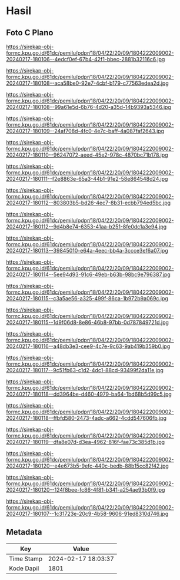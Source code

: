 # Hasil

## Foto C Plano

https://sirekap-obj-formc.kpu.go.id/61dc/pemilu/pdpr/18/04/22/20/09/1804222009002-20240217-180106--4edcf0ef-67b4-42f1-bbec-2881b32116c6.jpg

https://sirekap-obj-formc.kpu.go.id/61dc/pemilu/pdpr/18/04/22/20/09/1804222009002-20240217-180108--aca58be0-92e7-4cbf-b179-c77563edea2d.jpg

https://sirekap-obj-formc.kpu.go.id/61dc/pemilu/pdpr/18/04/22/20/09/1804222009002-20240217-180108--99a61e5d-6b76-4d20-a35d-14b9393a5346.jpg

https://sirekap-obj-formc.kpu.go.id/61dc/pemilu/pdpr/18/04/22/20/09/1804222009002-20240217-180109--24af708d-4fc0-4e7c-baff-4a087faf2643.jpg

https://sirekap-obj-formc.kpu.go.id/61dc/pemilu/pdpr/18/04/22/20/09/1804222009002-20240217-180110--96247072-aeed-45e2-978c-4870bc71b178.jpg

https://sirekap-obj-formc.kpu.go.id/61dc/pemilu/pdpr/18/04/22/20/09/1804222009002-20240217-180111--f2e8863e-65a3-44b1-91e2-58e864548d24.jpg

https://sirekap-obj-formc.kpu.go.id/61dc/pemilu/pdpr/18/04/22/20/09/1804222009002-20240217-180112--803803b5-bd26-4ec7-8b31-ecbb794ed5bc.jpg

https://sirekap-obj-formc.kpu.go.id/61dc/pemilu/pdpr/18/04/22/20/09/1804222009002-20240217-180112--9d4b8e74-6353-41aa-b251-8fe0dc1a3e94.jpg

https://sirekap-obj-formc.kpu.go.id/61dc/pemilu/pdpr/18/04/22/20/09/1804222009002-20240217-180113--39845010-e64a-4eec-bb4a-3ccce3ef6a07.jpg

https://sirekap-obj-formc.kpu.go.id/61dc/pemilu/pdpr/18/04/22/20/09/1804222009002-20240217-180114--5ee94d93-91c6-49eb-b63b-98bc9e796387.jpg

https://sirekap-obj-formc.kpu.go.id/61dc/pemilu/pdpr/18/04/22/20/09/1804222009002-20240217-180115--c3a5ae56-a325-499f-86ca-1b972b9a069c.jpg

https://sirekap-obj-formc.kpu.go.id/61dc/pemilu/pdpr/18/04/22/20/09/1804222009002-20240217-180115--1d9f06d8-8e86-46b8-97bb-0d787849721d.jpg

https://sirekap-obj-formc.kpu.go.id/61dc/pemilu/pdpr/18/04/22/20/09/1804222009002-20240217-180116--a48db3e3-cee9-4c7e-9c63-9ab419b359b0.jpg

https://sirekap-obj-formc.kpu.go.id/61dc/pemilu/pdpr/18/04/22/20/09/1804222009002-20240217-180117--9c51fb63-c1d2-4dc1-88cd-93499f2da11e.jpg

https://sirekap-obj-formc.kpu.go.id/61dc/pemilu/pdpr/18/04/22/20/09/1804222009002-20240217-180118--dd3964be-d460-4979-ba64-1bd68b5d99c5.jpg

https://sirekap-obj-formc.kpu.go.id/61dc/pemilu/pdpr/18/04/22/20/09/1804222009002-20240217-180118--ffbfd580-2473-4adc-a662-4cdd547606fb.jpg

https://sirekap-obj-formc.kpu.go.id/61dc/pemilu/pdpr/18/04/22/20/09/1804222009002-20240217-180119--dfa8e07d-d3ea-4962-816f-fae73c385d1b.jpg

https://sirekap-obj-formc.kpu.go.id/61dc/pemilu/pdpr/18/04/22/20/09/1804222009002-20240217-180120--e4e673b5-9efc-440c-bedb-88b15cc82f42.jpg

https://sirekap-obj-formc.kpu.go.id/61dc/pemilu/pdpr/18/04/22/20/09/1804222009002-20240217-180120--124f8bee-fc86-4f81-b341-a254ae93b0f9.jpg

https://sirekap-obj-formc.kpu.go.id/61dc/pemilu/pdpr/18/04/22/20/09/1804222009002-20240217-180107--1c31723e-20c9-4b58-9606-91ed8310d746.jpg


## Metadata

| Key        | Value               |
| ---------- | ------------------- |
| Time Stamp | 2024-02-17 18:03:37 |
| Kode Dapil | 1801                |



